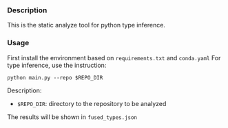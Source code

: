 ### Description
This is the static analyze tool for python type inference. 

### Usage
First install the environment based on `requirements.txt` and `conda.yaml`
For type inference, use the instruction:
```
python main.py --repo $REPO_DIR
```
Description:
+ `$REPO_DIR`: directory to the repository to be analyzed

The results will be shown in `fused_types.json`